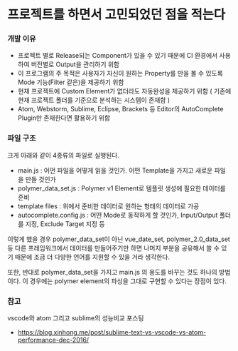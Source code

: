 # 프로젝트를 하면서 고민되었던 점을 적는다

### 개발 이유
- 프로젝트 별로 Release되는 Component가 있을 수 있기 때문에 CI 환경에서 사용하여 버전별로 Output을 관리하기 위함
- 이 프로그램의 주 목적은 사용자가 자신이 원하는 Property를 만을 볼 수 있도록 Mode 기능(Filter 같은)을 제공하기 위함
- 현재 프로젝트에 Custom Element가 없더라도 자동완성을 제공하기 위함 ( 기존에 현재 프로젝트 폴더를 기준으로 분석하는 시스템이 존재함 )
- Atom, Webstorm, Sublime, Eclipse, Brackets 등 Editor의 AutoComplete Plugin만 존재한다면 활용하기 위함

### 파일 구조
크게 아래와 같이 4종류의 파일로 실행된다.
- main.js : 어떤 파일을 어떻게 읽을 것인가. 어떤 Template을 가지고 새로운 파일을 만들 것인가
- polymer_data_set.js : Polymer v1 Element로 템플릿 생성에 필요한 데이터를 준비
- template files : 위에서 준비한 데이터로 원하는 형태의 데이터로 가공
- autocomplete.config.js : 어떤 Mode로 동작하게 할 것인가, Input/Output 폴더를 지정, Exclude Target 지정 등

이렇게 했을 경우 polymer_data_set이 아닌 vue_date_set, polymer_2.0_data_set 등 다른 프레임워크에서 데이터를 만들어주기만 하면
나머지 부분을 공유해서 쓸 수 있기 때문에 조금 더 다양한 언어를 지원할 수 있을 거라 생각한다.

또한, 반대로 polymer_data_set을 가지고 main.js 의 용도를 바꾸는 것도 하나의 방법이다.
이 경우에는 polymer element의 파싱을 그대로 구현할 수 있다는 장점이 있다.




### 참고
vscode와 atom 그리고 sublime의 성능비교 포스팅
- https://blog.xinhong.me/post/sublime-text-vs-vscode-vs-atom-performance-dec-2016/
